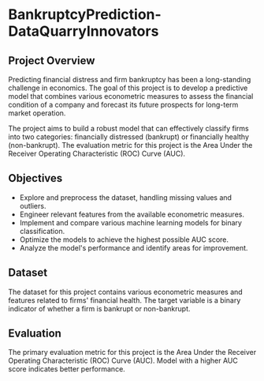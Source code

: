# BankruptcyPrediction-DataQuarryInnovators

## Project Overview
Predicting financial distress and firm bankruptcy has been a long-standing challenge in economics. The goal of this project is to develop a predictive model that combines various econometric measures to assess the financial condition of a company and forecast its future prospects for long-term market operation.

The project aims to build a robust model that can effectively classify firms into two categories: financially distressed (bankrupt) or financially healthy (non-bankrupt). The evaluation metric for this project is the Area Under the Receiver Operating Characteristic (ROC) Curve (AUC).

## Objectives
- Explore and preprocess the dataset, handling missing values and outliers.
- Engineer relevant features from the available econometric measures.
- Implement and compare various machine learning models for binary classification.
- Optimize the models to achieve the highest possible AUC score.
- Analyze the model's performance and identify areas for improvement.

## Dataset
The dataset for this project contains various econometric measures and features related to firms' financial health. The target variable is a binary indicator of whether a firm is bankrupt or non-bankrupt.

## Evaluation
The primary evaluation metric for this project is the Area Under the Receiver Operating Characteristic (ROC) Curve (AUC). Model with a higher AUC score indicates better performance. 
